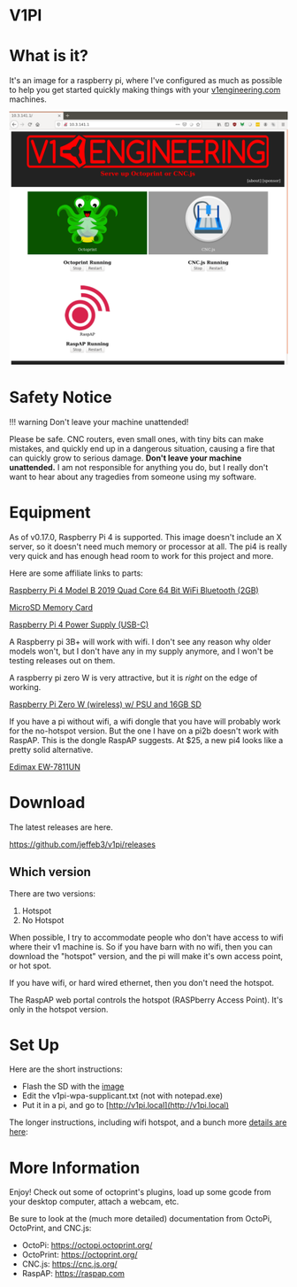 
# V1PI

What is it?
===========

It's an image for a raspberry pi, where I've configured as much as possible to help you get started
quickly making things with your [v1engineering.com](http://v1engineering.com) machines.

![image](img/v1pi.png)

Safety Notice
=============

!!! warning
    Don't leave your machine unattended!

Please be safe. CNC routers, even small ones, with tiny bits can make mistakes, and quickly end up
in a dangerous situation, causing a fire that can quickly grow to serious damage. **Don't leave your
machine unattended.** I am not responsible for anything you do, but I really don't want to hear about
any tragedies from someone using my software.

Equipment
======

As of v0.17.0, Raspberry Pi 4 is supported. This image doesn't include an X server, so it doesn't
need much memory or processor at all. The pi4 is really very quick and has enough head room to work
for this project and more.

Here are some affiliate links to parts:

[Raspberry Pi 4 Model B 2019 Quad Core 64 Bit WiFi Bluetooth (2GB)](https://amzn.to/2Ee9an1)

[MicroSD Memory Card](https://amzn.to/2LOhApq)

[Raspberry Pi 4 Power Supply (USB-C)](https://amzn.to/2EgMYc4)

A Raspberry pi 3B+ will work with wifi. I don't see any reason why older models won't, but I don't
have any in my supply anymore, and I won't be testing releases out on them.

A raspberry pi zero W is very attractive, but it is _right_ on the edge of working.

[Raspberry Pi Zero W (wireless) w/ PSU and 16GB SD](https://amzn.to/2YQGTwn)

If you have a pi without wifi, a wifi dongle that you have will probably work for the no-hotspot
version. But the one I have on a pi2b doesn't work with RaspAP. This is the dongle RaspAP suggests.
At $25, a new pi4 looks like a pretty solid alternative.

[Edimax EW-7811UN](https://amzn.to/2LPl5Mw)

Download
======

The latest releases are here.

https://github.com/jeffeb3/v1pi/releases

Which version
-------------

There are two versions:

1. Hotspot
1. No Hotspot

When possible, I try to accommodate people who don't have access to wifi where their v1 machine is.
So if you have barn with no wifi, then you can download the "hotspot" version, and the pi will make
it's own access point, or hot spot.

If you have wifi, or hard wired ethernet, then you don't need the hotspot.

The RaspAP web portal controls the hotspot (RASPberry Access Point). It's only in the hotspot
version.

Set Up
======

Here are the short instructions:

 * Flash the SD with the [image](https://github.com/jeffeb3/v1pi/releases)
 * Edit the v1pi-wpa-supplicant.txt (not with notepad.exe)
 * Put it in a pi, and go to [http://v1pi.local](http://v1pi.local)

The longer instructions, including wifi hotspot, and a bunch more [details are here](setup.md):

More Information
================

Enjoy! Check out some of octoprint's plugins, load up some gcode from your desktop computer, attach
a webcam, etc.

Be sure to look at the (much more detailed) documentation from OctoPi, OctoPrint, and CNC.js:

 * OctoPi: https://octopi.octoprint.org/
 * OctoPrint: https://octoprint.org/
 * CNC.js: https://cnc.js.org/
 * RaspAP: https://raspap.com


